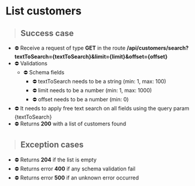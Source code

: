 # List customers

> ## Success case

* ⛔️ Receive a request of type **GET** in the route **/api/customers/search?textToSearch={textToSearch}&limit={limit}&offset={offset}**
* ⛔️ Validations
    * ⛔️ Schema fields
        * ⛔️ textToSearch needs to be a string (min: 1, max: 100)
        * ⛔️ limit needs to be a number (min: 1, max: 1000)
        * ⛔️ offset needs to be a number (min: 0)
* ⛔️ It needs to apply free text search on all fields using the query param {textToSearch}
* ⛔️ Returns **200** with a list of customers found

> ## Exception cases

* ⛔️ Returns **204** if the list is empty
* ⛔️ Returns error **400** if any schema validation fail
* ⛔️ Returns error **500** if an unknown error occurred